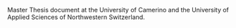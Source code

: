 Master Thesis document at the University of Camerino and the University of Applied Sciences of Northwestern Switzerland.
